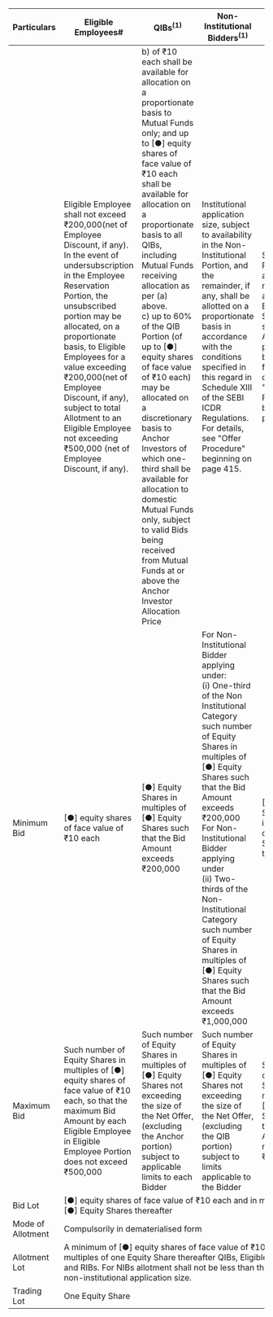 <table><thead><tr><th>Particulars</th><th>Eligible Employees#</th><th>QIBs<sup>(1)</sup></th><th>Non-Institutional Bidders<sup>(1)</sup></th><th>Retail Individual Bidders</th></tr></thead><tbody><tr><td></td><td>Eligible Employee shall not exceed ₹200,000(net of Employee Discount, if any). In the event of undersubscription in the Employee Reservation Portion, the unsubscribed portion may be allocated, on a proportionate basis, to Eligible Employees for a value exceeding ₹200,000(net of Employee Discount, if any), subject to total Allotment to an Eligible Employee not exceeding ₹500,000 (net of Employee Discount, if any).</td><td>b) of ₹10 each shall be available for allocation on a proportionate basis to Mutual Funds only; and up to [●] equity shares of face value of ₹10 each shall be available for allocation on a proportionate basis to all QIBs, including Mutual Funds receiving allocation as per (a) above.<br>c) up to 60% of the QIB Portion (of up to [●] equity shares of face value of ₹10 each) may be allocated on a discretionary basis to Anchor Investors of which one-third shall be available for allocation to domestic Mutual Funds only, subject to valid Bids being received from Mutual Funds at or above the Anchor Investor Allocation Price</td><td>Institutional application size, subject to availability in the Non-Institutional Portion, and the remainder, if any, shall be allotted on a proportionate basis in accordance with the conditions specified in this regard in Schedule XIII of the SEBI ICDR Regulations. For details, see "Offer Procedure" beginning on page 415.</td><td>Shares in the Retail Portion and the remaining available Equity Shares if any, shall be Allotted on a proportionate basis. For further details, see "Offer Procedure" beginning on page 415.</td></tr><tr><td>Minimum Bid</td><td>[●] equity shares of face value of ₹10 each</td><td>[●] Equity Shares in multiples of [●] Equity Shares such that the Bid Amount exceeds ₹200,000</td><td>For Non-Institutional Bidder applying under:<br>(i) One-third of the Non Institutional Category such number of Equity Shares in multiples of [●] Equity Shares such that the Bid Amount exceeds ₹200,000<br>For Non-Institutional Bidder applying under<br>(ii) Two-thirds of the Non-Institutional Category such number of Equity Shares in multiples of [●] Equity Shares such that the Bid Amount exceeds ₹1,000,000</td><td>[●] Equity Shares and in multiples of [●] Equity Shares thereafter</td></tr><tr><td>Maximum Bid</td><td>Such number of Equity Shares in multiples of [●] equity shares of face value of ₹10 each, so that the maximum Bid Amount by each Eligible Employee in Eligible Employee Portion does not exceed ₹500,000</td><td>Such number of Equity Shares in multiples of [●] Equity Shares not exceeding the size of the Net Offer, (excluding the Anchor portion) subject to applicable limits to each Bidder</td><td>Such number of Equity Shares in multiples of [●] Equity Shares not exceeding the size of the Net Offer, (excluding the QIB portion) subject to limits applicable to the Bidder</td><td>Such number of Equity Shares in multiples of [●] Equity Shares so that the Bid Amount does not exceed ₹200,000</td></tr><tr><td>Bid Lot</td><td colspan="4">[●] equity shares of face value of ₹10 each and in multiples of [●] Equity Shares thereafter</td></tr><tr><td>Mode of Allotment</td><td colspan="4">Compulsorily in dematerialised form</td></tr><tr><td>Allotment Lot</td><td colspan="4">A minimum of [●] equity shares of face value of ₹10 each and in multiples of one Equity Share thereafter QIBs, Eligible Employees and RIBs. For NIBs allotment shall not be less than the minimum non-institutional application size.</td></tr><tr><td>Trading Lot</td><td colspan="4">One Equity Share</td></tr></tbody></table>